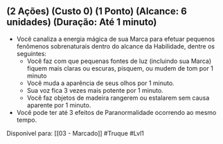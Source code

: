 ##  (2 Ações) (Custo 0) (1 Ponto) (Alcance: 6 unidades) (Duração: Até 1 minuto)

 - Você canaliza a energia mágica de sua Marca para efetuar pequenos fenômenos sobrenaturais dentro do alcance da Habilidade, dentre os seguintes:
    - Você faz com que pequenas fontes de luz (incluindo sua Marca) fiquem mais claras ou escuras, pisquem, ou mudem de tom por 1 minuto
    - Você muda a aparência de seus olhos por 1 minuto.
    - Sua voz fica 3 vezes mais potente por 1 minuto.
    - Você faz objetos de madeira rangerem ou estalarem sem causa aparente por 1 minuto.
- Você pode ter até 3 efeitos de Paranormalidade ocorrendo ao mesmo tempo.
  

Disponível para: [[03 - Marcado]]
#Truque #Lvl1